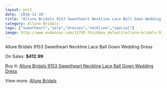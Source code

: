 ```yaml
---
layout: post
date: '2016-12-20'
title: "Allure Bridals 9153 Sweetheart Neckline Lace Ball Gown Wedding Dress"
category: Allure Bridals
tags: ["sweetheart","sale","dresses","neckline","special"]
image: http://www.eudances.com/11795-thickbox_default/allure-bridals-9153-sweetheart-neckline-lace-ball-gown-wedding-dress.jpg
---
```

Allure Bridals 9153 Sweetheart Neckline Lace Ball Gown Wedding Dress

On Sales: **$412.99**
<a href="https://www.eudances.com/en/allure-bridals/3711-allure-bridals-9153-sweetheart-neckline-lace-ball-gown-wedding-dress.html"><amp-img layout="responsive" width="600" height="600" src="//www.eudances.com/11795-thickbox_default/allure-bridals-9153-sweetheart-neckline-lace-ball-gown-wedding-dress.jpg" alt="Allure Bridals 9153 Sweetheart Neckline Lace Ball Gown Wedding Dress 0" /></a>
<a href="https://www.eudances.com/en/allure-bridals/3711-allure-bridals-9153-sweetheart-neckline-lace-ball-gown-wedding-dress.html"><amp-img layout="responsive" width="600" height="600" src="//www.eudances.com/11798-thickbox_default/allure-bridals-9153-sweetheart-neckline-lace-ball-gown-wedding-dress.jpg" alt="Allure Bridals 9153 Sweetheart Neckline Lace Ball Gown Wedding Dress 1" /></a>
<a href="https://www.eudances.com/en/allure-bridals/3711-allure-bridals-9153-sweetheart-neckline-lace-ball-gown-wedding-dress.html"><amp-img layout="responsive" width="600" height="600" src="//www.eudances.com/11797-thickbox_default/allure-bridals-9153-sweetheart-neckline-lace-ball-gown-wedding-dress.jpg" alt="Allure Bridals 9153 Sweetheart Neckline Lace Ball Gown Wedding Dress 2" /></a>
<a href="https://www.eudances.com/en/allure-bridals/3711-allure-bridals-9153-sweetheart-neckline-lace-ball-gown-wedding-dress.html"><amp-img layout="responsive" width="600" height="600" src="//www.eudances.com/11796-thickbox_default/allure-bridals-9153-sweetheart-neckline-lace-ball-gown-wedding-dress.jpg" alt="Allure Bridals 9153 Sweetheart Neckline Lace Ball Gown Wedding Dress 3" /></a>

Buy it: [Allure Bridals 9153 Sweetheart Neckline Lace Ball Gown Wedding Dress](https://www.eudances.com/en/allure-bridals/3711-allure-bridals-9153-sweetheart-neckline-lace-ball-gown-wedding-dress.html "Allure Bridals 9153 Sweetheart Neckline Lace Ball Gown Wedding Dress")

View more: [Allure Bridals](https://www.eudances.com/en/2-allure-bridals "Allure Bridals")